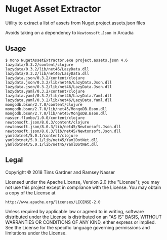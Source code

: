 Nuget Asset Extractor
=====================

Utility to extract a list of assets from Nuget project.assets.json files

Avoids taking on a dependency to `Newtonsoft.Json` in Arcadia

Usage
-----

```
$ mono NugetAssetExtractor.exe project.assets.json 4.6
lazydata/0.3.2/content/clojure
lazydata/0.3.2/lib/net46/LazyData.dll
lazydata/0.3.2/lib/net46/LazyData.dll
lazydata.json/0.3.2/content/clojure
lazydata.json/0.3.2/lib/net46/LazyData.Json.dll
lazydata.json/0.3.2/lib/net46/LazyData.Json.dll
lazydata.yaml/0.3.2/content/clojure
lazydata.yaml/0.3.2/lib/net46/LazyData.Yaml.dll
lazydata.yaml/0.3.2/lib/net46/LazyData.Yaml.dll
mongodb.bson/2.7.0/content/clojure
mongodb.bson/2.7.0/lib/net45/MongoDB.Bson.dll
mongodb.bson/2.7.0/lib/net45/MongoDB.Bson.dll
nasser.flumbo/1.0.0/content/clojure
newtonsoft.json/8.0.3/content/clojure
newtonsoft.json/8.0.3/lib/net45/Newtonsoft.Json.dll
newtonsoft.json/8.0.3/lib/net45/Newtonsoft.Json.dll
yamldotnet/5.0.1/content/clojure
yamldotnet/5.0.1/lib/net45/YamlDotNet.dll
yamldotnet/5.0.1/lib/net45/YamlDotNet.dll
```

Legal
-----
Copyright © 2018 Tims Gardner and Ramsey Nasser

Licensed under the Apache License, Version 2.0 (the "License"); you may not use this project except in compliance with the License. You may obtain a copy of the License at

```
http://www.apache.org/licenses/LICENSE-2.0
```

Unless required by applicable law or agreed to in writing, software distributed under the License is distributed on an "AS IS" BASIS, WITHOUT WARRANTIES OR CONDITIONS OF ANY KIND, either express or implied. See the License for the specific language governing permissions and limitations under the License.


